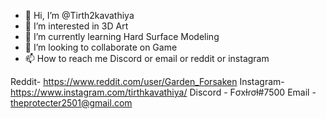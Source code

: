- 👋 Hi, I’m @Tirth2kavathiya
- 👀 I’m interested in 3D Art
- 🌱 I’m currently learning Hard Surface Modeling
- 💞️ I’m looking to collaborate on Game
- 📫 How to reach me Discord or email or reddit or instagram

<!---
Tirth2kavathiya/Tirth2kavathiya is a ✨ special ✨ repository because its `README.md` (this file) appears on your GitHub profile.
You can click the Preview link to take a look at your changes.
--->


Reddit- https://www.reddit.com/user/Garden_Forsaken
Instagram- https://www.instagram.com/tirthkavathiya/
Discord - Fσxƚɾσƚ#7500
Email - theprotecter2501@gmail.com
